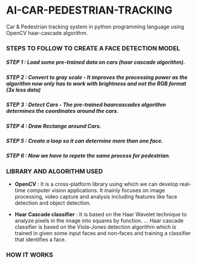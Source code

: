 # AI-CAR-PEDESTRIAN-TRACKING
Car &amp; Pedestrian tracking system in python programming language using OpenCV haar-cascade algorithm.

### STEPS TO FOLLOW TO CREATE A FACE DETECTION MODEL

##### STEP 1 : Load some pre-trained data on cars (haar cascade algorithm). 
##### STEP 2 : Convert to gray scale - It improves the processing power as the algorithm now only has to work with brightness and not the RGB format (3x less data)
##### STEP 3 : Detect Cars - The pre-trained haarcascades algorithm determines the coordinates around the cars.
##### STEP 4 : Draw Rectange around Cars.
##### STEP 5 : Create a loop so it can determine more than one face.
##### STEP 6 : Now we have to repete the same process for pedestrian. 
 
 
 
 
### LIBRARY AND ALGORITHM USED

* **OpenCV** : It is a cross-platform library using which we can develop real-time computer vision applications. It mainly focuses on image processing, video capture and analysis including features like face detection and object detection.

* **Haar Cascade classifier** : It is based on the Haar Wavelet technique to analyze pixels in the image into squares by function. ... Haar cascade classifier is based on the Viola-Jones detection algorithm which is trained in given some input faces and non-faces and training a classifier that identifies a face.



### HOW IT WORKS


